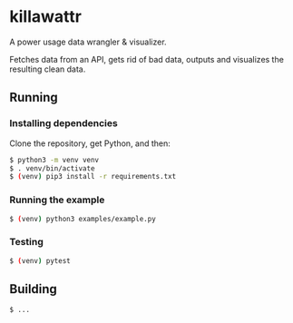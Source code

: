 # killawattr

A power usage data wrangler & visualizer.

Fetches data from an API, gets rid of bad data, outputs and visualizes the resulting clean data.

## Running

### Installing dependencies

Clone the repository, get Python, and then:

```sh
$ python3 -m venv venv
$ . venv/bin/activate
$ (venv) pip3 install -r requirements.txt
```

### Running the example

```sh
$ (venv) python3 examples/example.py
```

### Testing

```sh
$ (venv) pytest
```

## Building

```sh
$ ...
```
